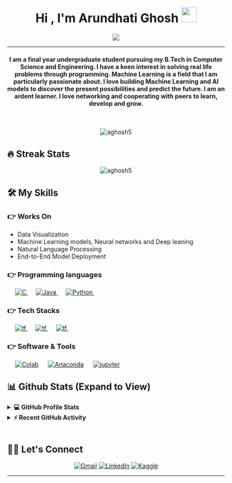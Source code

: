 
<h1 align="center">Hi , I'm Arundhati Ghosh <img src="https://media.giphy.com/media/hvRJCLFzcasrR4ia7z/giphy.gif" width="35"></h1>
<p align="center">
  <a href="https://github.com/DenverCoder1/readme-typing-svg"><img src="https://readme-typing-svg.herokuapp.com?lines=Computer+Science+Student;DS%20|%20AI%20|%20ML%20Enthusiast;Always%20learning%20new%20things&center=true&width=500&height=50"></a>
</p>
<hr/>
<h4 align="center">I am a final year undergraduate student pursuing my B.Tech in Computer Science and Engineering. 
I have a keen interest in solving real life problems through programming. Machine Learning is a field that I am particularly passionate about. I love building Machine Learning and AI models to discover the present possibilities and predict the future.
I am an ardent learner. I love networking and cooperating with peers to learn, develop and grow.</h4>
<br>
<p align="center"> <img src="https://komarev.com/ghpvc/?username=aghosh5&label=Profile%20views&color=0e75b6&style=plastic" alt="aghosh5" /> </p>

## 🔥 Streak Stats
<p align="center"><img src="https://github-readme-streak-stats.herokuapp.com/?user=aghosh5&theme=algolia" alt="aghosh5"  /></p>


## 🛠️ My Skills

### 👉 Works On
- Data Visualization
- Machine Learning models, Neural networks and Deep leaning
- Natural Language Processing
- End-to-End Model Deployment

### 👉 Programming languages

<p align="left"> 
  &emsp; 
  <a href="https://www.cprogramming.com/" target="_blank"> 
    <img alt="C" src="https://img.shields.io/badge/%20-blue?logo=C">
  </a> 
  &emsp;
  
  
  <a href="https://www.java.com" target="_blank"> 
    <img alt="Java" src="https://img.shields.io/badge/Java-%23007396.svg?logo=java&logoColor=white">
  </a>
  &emsp;
   <a href="https://www.python.org" target="_blank">
    <img alt="Python" src="https://img.shields.io/badge/Python%20-%2314354C.svg?logo=python&logoColor=white">
  </a>
  &emsp;
    

 
</p>

### 👉 Tech Stacks
<p align="left"> 
  &emsp; 
  <a href="https://www.tensorflow.org/" target="_blank">
    <img alt="tf" src="https://img.shields.io/badge/TensorFlow-white?logo=tensorflow">
  </a>
  &emsp;
<a href="https://keras.io/" target="_blank">
    <img alt="tf" src="https://img.shields.io/badge/Keras-red?logo=keras">
  </a>
  &emsp;
<a href="https://www.nltk.org/" target="_blank">
    <img alt="tf" src="https://img.shields.io/badge/NLTK-blue?logo=Natural%20Language%20Toolkit">
  </a>
  &emsp;


 ### 👉 Software & Tools 
<p>
  &emsp;
    <a href="#"><img alt="Colab" src="https://img.shields.io/badge/Colab-black?logo=Google%20Colab"></a>
  &emsp;
  <a href="#"><img alt="Anaconda" src="https://img.shields.io/badge/Anaconda-black?logo=Anaconda"></a>
  &emsp;
   <a href="#"><img alt="jupyter" src="https://img.shields.io/badge/jupyter-black?logo=jupyter"></a>
  &emsp;

<br/>

## 📊 Github Stats (Expand to View) 


<details> 
  <summary><b>💻 GitHub Profile Stats</b></summary>
  <br/>
  <p align="center">
    <a href="https://github.com/anuraghazra/github-readme-stats"><img alt="Arundhati's Github Stats" src="https://github-readme-stats.vercel.app/api?username=aghosh5&show_icons=true&count_private=true&theme=algolia" height="192px"/></a>
<br/>
  &nbsp;
	  <img src="https://github-readme-stats.vercel.app/api/top-langs?username=aghosh5&show_icons=true&locale=en&layout=compact&theme=algolia" alt="aghosh5" height="192px"/>
  <br/>
  <b>Note:</b> Top languages is only a metric of the languages my public code consists of and doesn't reflect experience or skill level.
  </p>
</details>


<details>
  <summary><b>⚡ Recent GitHub Activity</b></summary>
  <br/>
   <a href="https://github.com/aghosh5"><img alt="Arundhati's Activity Graph" src="https://activity-graph.herokuapp.com/graph?username=aghosh5&custom_title=Arundhati%20Ghosh's%20Contribution%20Graph&theme=react-dark" /></a>
  <br/>

</details>

<br/>

## 🙋‍♀️ Let's Connect
<p align="center">
	<a href="mailto:arundhatighosh05@gmail.com"><img src="https://img.icons8.com/color/50/gmail-new.png" alt="Gmail"/></a>
<!-- 	<a href="https://github.com/aghosh5"><img src="https://img.icons8.com/ios-filled/50/github.png" alt="GitHub"/></a> -->
	<a href="https://www.linkedin.com/in/arundhati-ghosh05/"><img src="https://img.icons8.com/color/50/linkedin.png" alt="LinkedIn"/></a>
<!--  	<a href="https://www.kaggle.com/aghosh05"><img src="https://img.icons8.com/external-tal-revivo-color-tal-revivo/40/external-kaggle-an-online-community-of-data-scientists-and-machine-learners-owned-by-google-logo-color-tal-revivo.png" alt="Kaggle"/></a> -->
  	<a href="https://www.kaggle.com/aghosh05"><img src="https://img.icons8.com/external-tal-revivo-green-tal-revivo/50/external-kaggle-an-online-community-of-data-scientists-and-machine-learners-owned-by-google-logo-green-tal-revivo.png" alt="Kaggle"/></a>




	
	
</p>

<hr/>
<!--
* Credit: [Candida18](https://github.com/Candida18)
* Last Edited on: 20/07/2021
-->







